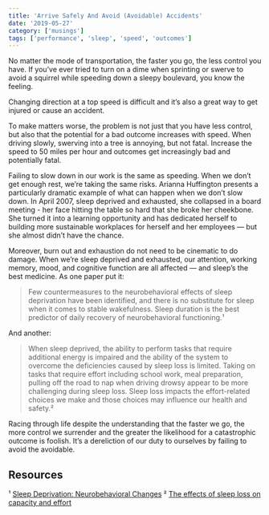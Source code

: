 ```yaml
---
title: 'Arrive Safely And Avoid (Avoidable) Accidents'
date: '2019-05-27'
category: ['musings']
tags: ['performance', 'sleep', 'speed', 'outcomes']
---
```


No matter the mode of transportation, the faster you go, the less control you have. If you’ve ever tried to turn on a dime when sprinting or swerve to avoid a squirrel while speeding down a sleepy boulevard, you know the feeling.

Changing direction at a top speed is difficult and it’s also a great way to get injured or cause an accident.

To make matters worse, the problem is not just that you have less control, but also that the potential for a bad outcome increases with speed. When driving slowly, swerving into a tree is annoying, but not fatal. Increase the speed to 50 miles per hour and outcomes get increasingly bad and potentially fatal.

Failing to slow down in our work is the same as speeding. When we don’t get enough rest, we’re taking the same risks. Arianna Huffington presents a particularly dramatic example of what can happen when we don’t slow down. In April 2007, sleep deprived and exhausted, she collapsed in a board meeting - her face hitting the table so hard that she broke her cheekbone. She turned it into a learning opportunity and has dedicated herself to building more sustainable workplaces for herself and her employees — but she almost didn’t have the chance.

Moreover, burn out and exhaustion do not need to be cinematic to do damage. When we’re sleep deprived and exhausted, our attention, working memory, mood, and cognitive function are all affected — and sleep’s the best medicine. As one paper put it:

> Few countermeasures to the neurobehavioral effects of sleep deprivation have been identified, and there is no substitute for sleep when it comes to stable wakefulness. Sleep duration is the best predictor of daily recovery of neurobehavioral functioning.¹

And another:

> When sleep deprived, the ability to perform tasks that require additional energy is impaired and the ability of the system to overcome the deficiencies caused by sleep loss is limited. Taking on tasks that require effort including school work, meal preparation, pulling off the road to nap when driving drowsy appear to be more challenging during sleep loss. Sleep loss impacts the effort-related choices we make and those choices may influence our health and safety.²

Racing through life despite the understanding that the faster we go, the more control we surrender and the greater the likelihood for a catastrophic outcome is foolish. It’s a dereliction of our duty to ourselves by failing to avoid the avoidable.

## Resources

¹ [Sleep Deprivation: Neurobehavioral Changes](https://www.sciencedirect.com/science/article/pii/B9780080450469000735)
² [The effects of sleep loss on capacity and effort](https://www.sciencedirect.com/science/article/pii/S1984006314000583)
